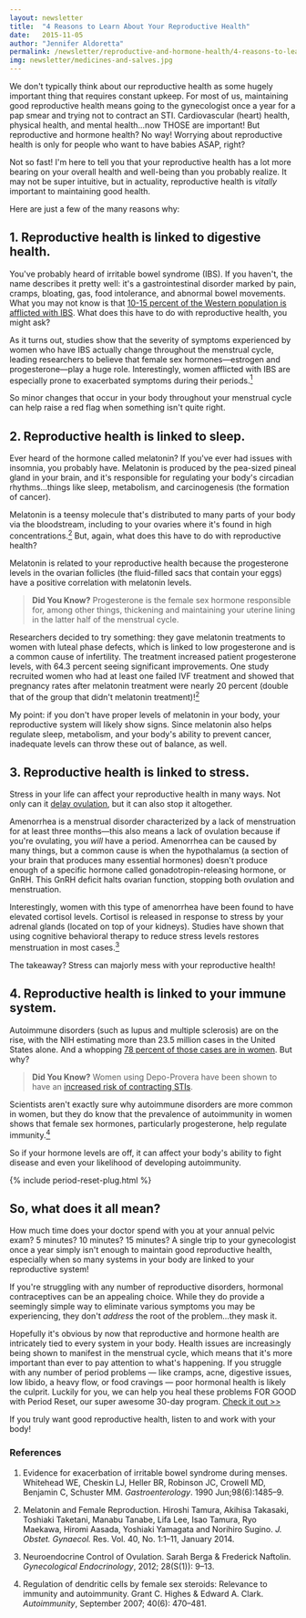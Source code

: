 ```yaml
---
layout: newsletter
title:  "4 Reasons to Learn About Your Reproductive Health"
date:   2015-11-05
author: "Jennifer Aldoretta"
permalink: /newsletter/reproductive-and-hormone-health/4-reasons-to-learn-about-your-reproductive-health/
img: newsletter/medicines-and-salves.jpg
---
```


We don't typically think about our reproductive health as some hugely important thing that requires constant upkeep. For most of us, maintaining good reproductive health means going to the gynecologist once a year for a pap smear and trying not to contract an STI. Cardiovascular (heart) health, physical health, and mental health...now THOSE are important! But reproductive and hormone health? No way! Worrying about reproductive health is only for people who want to have babies ASAP, right?

Not so fast! I'm here to tell you that your reproductive health has a lot more bearing on your overall health and well-being than you probably realize. It may not be super intuitive, but in actuality, reproductive health is *vitally* important to maintaining good health. 

Here are just a few of the many reasons why:

## 1. Reproductive health is linked to digestive health. ##

You've probably heard of irritable bowel syndrome (IBS). If you haven't, the name describes it pretty well: it's a gastrointestinal disorder marked by pain, cramps, bloating, gas, food intolerance, and abnormal bowel movements. What you may not know is that <a class="text-link" href="http://www.aboutibs.org/site/what-is-ibs/facts/statistics">10-15 percent of the Western population is afflicted with IBS</a>. What does this have to do with reproductive health, you might ask?

As it turns out, studies show that the severity of symptoms experienced by women who have IBS actually change throughout the menstrual cycle, leading researchers to believe that female sex hormones&mdash;estrogen and progesterone&mdash;play a huge role. Interestingly, women afflicted with IBS are especially prone to exacerbated symptoms during their periods.<a class="text-link" href="#references"><sup>1</sup></a>

So minor changes that occur in your body throughout your menstrual cycle can help raise a red flag when something isn't quite right.

## 2. Reproductive health is linked to sleep. ##

Ever heard of the hormone called melatonin? If you've ever had issues with insomnia, you probably have. Melatonin is produced by the pea-sized pineal gland in your brain, and it's responsible for regulating your body's circadian rhythms...things like sleep, metabolism, and carcinogenesis (the formation of cancer).

Melatonin is a teensy molecule that's distributed to many parts of your body via the bloodstream, including to your ovaries where it's found in high concentrations.<a class="text-link" href="#references"><sup>2</sup></a> But, again, what does this have to do with reproductive health?

Melatonin is related to your reproductive health because the progesterone levels in the ovarian follicles (the fluid-filled sacs that contain your eggs) have a positive correlation with melatonin levels. 

>**Did You Know?** Progesterone is the female sex hormone responsible for, among other things, thickening and maintaining your uterine lining in the latter half of the menstrual cycle. 

Researchers decided to try something: they gave melatonin treatments to women with luteal phase defects, which is linked to low progesterone and is a common cause of infertility. The treatment increased patient progesterone levels, with 64.3 percent seeing significant improvements. One study recruited women who had at least one failed IVF treatment and showed that pregnancy rates after melatonin treatment were nearly 20 percent (double that of the group that didn't melatonin treatment)!<a class="text-link" href="#references"><sup>2</sup></a>

My point: if you don't have proper levels of melatonin in your body, your reproductive system will likely show signs. Since melatonin also helps regulate sleep, metabolism, and your body's ability to prevent cancer, inadequate levels can throw these out of balance, as well.

## 3. Reproductive health is linked to stress. ##

Stress in your life can affect your reproductive health in many ways. Not only can it <a class="text-link" href="http://www.livescience.com/41329-why-is-my-period-late.html">delay ovulation</a>, but it can also stop it altogether.

Amenorrhea is a menstrual disorder characterized by a lack of menstruation for at least three months&mdash;this also means a lack of ovulation because if you're ovulating, you *will* have a period. Amenorrhea can be caused by many things, but a common cause is when the hypothalamus (a section of your brain that produces many essential hormones) doesn't produce enough of a specific hormone called gonadotropin-releasing hormone, or GnRH. This GnRH deficit halts ovarian function, stopping both ovulation and menstruation.

Interestingly, women with this type of amenorrhea have been found to have elevated cortisol levels. Cortisol is released in response to stress by your adrenal glands (located on top of your kidneys). Studies have shown that using cognitive behavioral therapy to reduce stress levels restores menstruation in most cases.<a class="text-link" href="#references"><sup>3</sup></a>

The takeaway? Stress can majorly mess with your reproductive health!

## 4. Reproductive health is linked to your immune system. ##

Autoimmune disorders (such as lupus and multiple sclerosis) are on the rise, with the NIH estimating more than 23.5 million cases in the United States alone. And a whopping <a class="text-link" href="http://www.ncbi.nlm.nih.gov/pmc/articles/PMC3328995/">78 percent of those cases are in women</a>. But why?

>**Did You Know?** Women using Depo-Provera have been shown to have an <a class="text-link" href="http://www.nytimes.com/2011/10/04/health/04hiv.html?_r=3">increased risk of contracting STIs</a>.

Scientists aren't exactly sure why autoimmune disorders are more common in women, but they do know that the prevalence of autoimmunity in women shows that female sex hormones, particularly progesterone, help regulate immunity.<a class="text-link" href="#references"><sup>4</sup></a>

So if your hormone levels are off, it can affect your body's ability to fight disease and even your likelihood of developing autoimmunity.

{% include period-reset-plug.html %}

## So, what does it all mean? ##

How much time does your doctor spend with you at your annual pelvic exam? 5 minutes? 10 minutes? 15 minutes? A single trip to your gynecologist once a year simply isn't enough to maintain good reproductive health, especially when so many systems in your body are linked to your reproductive system! 

If you're struggling with any number of reproductive disorders, hormonal contraceptives can be an appealing choice. While they do provide a seemingly simple way to eliminate various symptoms you may be experiencing, they don't *address* the root of the problem...they mask it. 

Hopefully it's obvious by now that reproductive and hormone health are intricately tied to every system in your body. Health issues are increasingly being shown to manifest in the menstrual cycle, which means that it's more important than ever to pay attention to what's happening. If you struggle with any number of period problems &mdash; like cramps, acne, digestive issues, low libido, a heavy flow, or food cravings &mdash; poor hormonal health is likely the culprit. Luckily for you, we can help you heal these problems FOR GOOD with Period Reset, our super awesome 30-day program. <a class="text-link" href="https://periodreset.readytogroove.com/" onClick="ga('send', 'event', { eventCategory: 'Button', eventAction: 'Click', eventLabel: 'Period Reset - blog post link'});">Check it out >></a>

If you truly want good reproductive health, listen to and work with your body!


### <a name="references">References</a> ###

1. Evidence for exacerbation of irritable bowel syndrome during menses. Whitehead WE, Cheskin LJ, Heller BR, Robinson JC, Crowell MD, Benjamin C, Schuster MM. *Gastroenterology*. 1990 Jun;98(6):1485–9.

2. Melatonin and Female Reproduction. Hiroshi Tamura, Akihisa Takasaki, Toshiaki Taketani, Manabu Tanabe, Lifa Lee, Isao Tamura, Ryo Maekawa, Hiromi Aasada, Yoshiaki Yamagata and Norihiro Sugino. *J. Obstet. Gynaecol.* Res. Vol. 40, No. 1:1–11, January 2014.

3. Neuroendocrine Control of Ovulation. Sarah Berga & Frederick Naftolin. *Gynecological Endocrinology*, 2012; 28(S(1)): 9–13.

4. Regulation of dendritic cells by female sex steroids: Relevance to immunity and autoimmunity. Grant C. Highes & Edward A. Clark. *Autoimmunity*, September 2007; 40(6): 470–481.